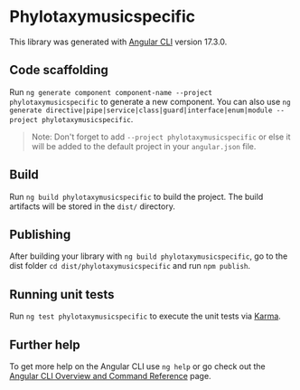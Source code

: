 # Phylotaxymusicspecific

This library was generated with [Angular CLI](https://github.com/angular/angular-cli) version 17.3.0.

## Code scaffolding

Run `ng generate component component-name --project phylotaxymusicspecific` to generate a new component. You can also use `ng generate directive|pipe|service|class|guard|interface|enum|module --project phylotaxymusicspecific`.
> Note: Don't forget to add `--project phylotaxymusicspecific` or else it will be added to the default project in your `angular.json` file. 

## Build

Run `ng build phylotaxymusicspecific` to build the project. The build artifacts will be stored in the `dist/` directory.

## Publishing

After building your library with `ng build phylotaxymusicspecific`, go to the dist folder `cd dist/phylotaxymusicspecific` and run `npm publish`.

## Running unit tests

Run `ng test phylotaxymusicspecific` to execute the unit tests via [Karma](https://karma-runner.github.io).

## Further help

To get more help on the Angular CLI use `ng help` or go check out the [Angular CLI Overview and Command Reference](https://angular.io/cli) page.
